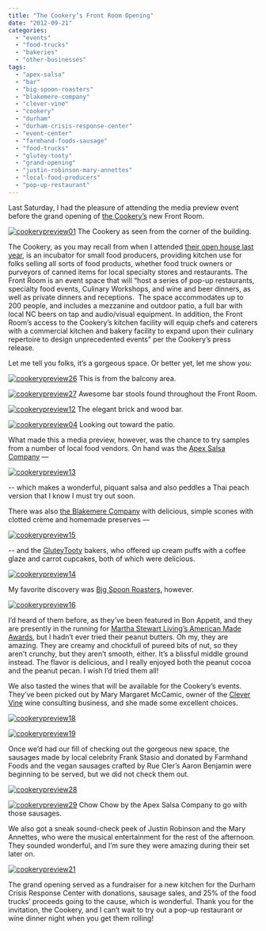 ```yaml
---
title: "The Cookery’s Front Room Opening"
date: "2012-09-21"
categories:
  - "events"
  - "food-trucks"
  - "bakeries"
  - "other-businesses"
tags:
  - "apex-salsa"
  - "bar"
  - "big-spoon-roasters"
  - "blakemere-company"
  - "clever-vine"
  - "cookery"
  - "durham"
  - "durham-crisis-response-center"
  - "event-center"
  - "farmhand-foods-sausage"
  - "food-trucks"
  - "glutey-tooty"
  - "grand-opening"
  - "justin-robinson-mary-annettes"
  - "local-food-producers"
  - "pop-up-restaurant"
---
```


Last Saturday, I had the pleasure of attending the media preview event before the grand opening of [the Cookery’s](http://durhamcookery.com/) new Front Room.




<div class="caption">

[![](http://s3.amazonaws.com/thegourmez-wpmedia/2012/09/cookerypreview01.jpg "cookerypreview01")](http://s3.amazonaws.com/thegourmez-wpmedia/2012/09/cookerypreview01.jpg) The Cookery as seen from the corner of the building.</div>


The Cookery, as you may recall from when I attended [their open house last year](https://www.thegourmez.com/blog/2011-04-the-cookery-open-house/), is an incubator for small food producers, providing kitchen use for folks selling all sorts of food products, whether food truck owners or purveyors of canned items for local specialty stores and restaurants. The Front Room is an event space that will “host a series of pop-up restaurants, specialty food events, Culinary Workshops, and wine and beer dinners, as well as private dinners and receptions.  The space accommodates up to 200 people, and includes a mezzanine and outdoor patio, a full bar with local NC beers on tap and audio/visual equipment. In addition, the Front Room’s access to the Cookery’s kitchen facility will equip chefs and caterers with a commercial kitchen and bakery facility to expand upon their culinary repertoire to design unprecedented events” per the Cookery’s press release.

Let me tell you folks, it’s a gorgeous space. Or better yet, let me show you:




<div class="caption">

[![](http://s3.amazonaws.com/thegourmez-wpmedia/2012/09/cookerypreview26.jpg "cookerypreview26")](http://s3.amazonaws.com/thegourmez-wpmedia/2012/09/cookerypreview26.jpg) This is from the balcony area.</div>





<div class="caption">

[![](http://s3.amazonaws.com/thegourmez-wpmedia/2012/09/cookerypreview27.jpg "cookerypreview27")](http://s3.amazonaws.com/thegourmez-wpmedia/2012/09/cookerypreview27.jpg) Awesome bar stools found throughout the Front Room.</div>





<div class="caption">

[![](http://s3.amazonaws.com/thegourmez-wpmedia/2012/09/cookerypreview12.jpg "cookerypreview12")](http://s3.amazonaws.com/thegourmez-wpmedia/2012/09/cookerypreview12.jpg) The elegant brick and wood bar.</div>





<div class="caption">

[![](http://s3.amazonaws.com/thegourmez-wpmedia/2012/09/cookerypreview04.jpg "cookerypreview04")](http://s3.amazonaws.com/thegourmez-wpmedia/2012/09/cookerypreview04.jpg) Looking out toward the patio.</div>


What made this a media preview, however, was the chance to try samples from a number of local food vendors. On hand was the [Apex Salsa Company](https://www.facebook.com/pages/Apex-Salsa/164374376925828?v=wall) —

[![](http://s3.amazonaws.com/thegourmez-wpmedia/2012/09/cookerypreview13.jpg "cookerypreview13")](http://s3.amazonaws.com/thegourmez-wpmedia/2012/09/cookerypreview13.jpg)

\-- which makes a wonderful, piquant salsa and also peddles a Thai peach version that I know I must try out soon.

There was also [the Blakemere Company](http://theblakemerecompany.com/) with delicious, simple scones with clotted crème and homemade preserves —

[![](http://s3.amazonaws.com/thegourmez-wpmedia/2012/09/cookerypreview15.jpg "cookerypreview15")](http://s3.amazonaws.com/thegourmez-wpmedia/2012/09/cookerypreview15.jpg)

\-- and the [GluteyTooty](http://www.gluteytooty.com/) bakers, who offered up cream puffs with a coffee glaze and carrot cupcakes, both of which were delicious.

[![](http://s3.amazonaws.com/thegourmez-wpmedia/2012/09/cookerypreview14.jpg "cookerypreview14")](http://s3.amazonaws.com/thegourmez-wpmedia/2012/09/cookerypreview14.jpg)

My favorite discovery was [Big Spoon Roasters](http://bigspoonroasters.com/), however.

[![](http://s3.amazonaws.com/thegourmez-wpmedia/2012/09/cookerypreview16.jpg "cookerypreview16")](http://s3.amazonaws.com/thegourmez-wpmedia/2012/09/cookerypreview16.jpg)

I’d heard of them before, as they’ve been featured in Bon Appetit, and they are presently in the running for [Martha Stewart Living’s American Made Awards,](http://americanmade.marthastewart.com/profiles/mark-overbay-132) but I hadn’t ever tried their peanut butters. Oh my, they are amazing. They are creamy and chockfull of pureed bits of nut, so they aren’t crunchy, but they aren’t smooth, either. It’s a blissful middle ground instead. The flavor is delicious, and I really enjoyed both the peanut cocoa and the peanut pecan. I wish I’d tried them all!

We also tasted the wines that will be available for the Cookery’s events. They’ve been picked out by Mary Margaret McCamic, owner of the [Clever Vine](http://clevervine.wordpress.com/) wine consulting business, and she made some excellent choices.

[![](http://s3.amazonaws.com/thegourmez-wpmedia/2012/09/cookerypreview18.jpg "cookerypreview18")](http://s3.amazonaws.com/thegourmez-wpmedia/2012/09/cookerypreview18.jpg)

[![](http://s3.amazonaws.com/thegourmez-wpmedia/2012/09/cookerypreview19.jpg "cookerypreview19")](http://s3.amazonaws.com/thegourmez-wpmedia/2012/09/cookerypreview19.jpg)

Once we’d had our fill of checking out the gorgeous new space, the sausages made by local celebrity Frank Stasio and donated by Farmhand Foods and the vegan sausages crafted by Rue Cler’s Aaron Benjamin were beginning to be served, but we did not check them out.

[![](http://s3.amazonaws.com/thegourmez-wpmedia/2012/09/cookerypreview28.jpg "cookerypreview28")](http://s3.amazonaws.com/thegourmez-wpmedia/2012/09/cookerypreview28.jpg)




<div class="caption">

[![](http://s3.amazonaws.com/thegourmez-wpmedia/2012/09/cookerypreview29.jpg "cookerypreview29")](http://s3.amazonaws.com/thegourmez-wpmedia/2012/09/cookerypreview29.jpg) Chow Chow by the Apex Salsa Company to go with those sausages.</div>


We also got a sneak sound-check peek of Justin Robinson and the Mary Annettes, who were the musical entertainment for the rest of the afternoon. They sounded wonderful, and I’m sure they were amazing during their set later on.

[![](http://s3.amazonaws.com/thegourmez-wpmedia/2012/09/cookerypreview21.jpg "cookerypreview21")](http://s3.amazonaws.com/thegourmez-wpmedia/2012/09/cookerypreview21.jpg)

The grand opening served as a fundraiser for a new kitchen for the Durham Crisis Response Center with donations, sausage sales, and 25% of the food trucks’ proceeds going to the cause, which is wonderful. Thank you for the invitation, the Cookery, and I can’t wait to try out a pop-up restaurant or wine dinner night when you get them rolling!
